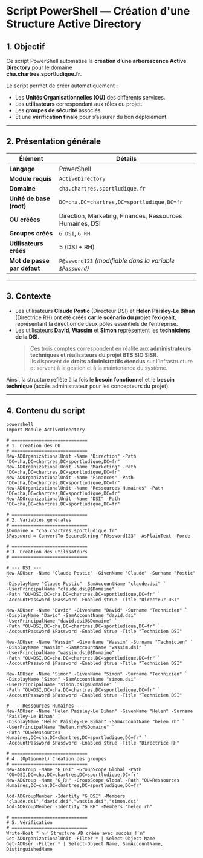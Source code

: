 # Script PowerShell — Création d'une Structure Active Directory

## 1. Objectif

Ce script PowerShell automatise la **création d’une arborescence Active Directory** pour le domaine  
**cha.chartres.sportludique.fr**.  

Le script permet de créer automatiquement :
- Les **Unités Organisationnelles (OU)** des différents services.  
- Les **utilisateurs** correspondant aux rôles du projet.  
- Les **groupes de sécurité** associés.  
- Et une **vérification finale** pour s’assurer du bon déploiement.

---

## 2. Présentation générale

| Élément                     | Détails                                                                 |
|-----------------------------|--------------------------------------------------------------------------|
| **Langage**                 | PowerShell                                                              |
| **Module requis**           | `ActiveDirectory`                                                       |
| **Domaine**                 | `cha.chartres.sportludique.fr`                                          |
| **Unité de base (root)**    | `DC=cha,DC=chartres,DC=sportludique,DC=fr`                              |
| **OU créées**               | Direction, Marketing, Finances, Ressources Humaines, DSI                |
| **Groupes créés**           | `G_DSI`, `G_RH`                                                         |
| **Utilisateurs créés**      | 5 (DSI + RH)                                                            |
| **Mot de passe par défaut** | `P@ssword123` *(modifiable dans la variable `$Password`)*               |

---

## 3. Contexte

- Les utilisateurs **Claude Postic** (Directeur DSI) et **Helen Paisley-Le Bihan** (Directrice RH) ont été créés **car le scénario du projet l’exigeait**, représentant la direction de deux pôles essentiels de l’entreprise.  
- Les utilisateurs **David**, **Wassim** et **Simon** représentent les **techniciens de la DSI**.  
  > Ces trois comptes correspondent en réalité aux **administrateurs techniques et réalisateurs du projet BTS SIO SISR**.  
  Ils disposent de **droits administratifs étendus** sur l’infrastructure et servent à la gestion et à la maintenance du système.

Ainsi, la structure reflète à la fois le **besoin fonctionnel** et le **besoin technique** (accès administrateur pour les concepteurs du projet).

---

## 4. Contenu du script

```
powershell
Import-Module ActiveDirectory

# ============================
# 1. Création des OU
# ============================
New-ADOrganizationalUnit -Name "Direction" -Path "DC=cha,DC=chartres,DC=sportludique,DC=fr"
New-ADOrganizationalUnit -Name "Marketing" -Path "DC=cha,DC=chartres,DC=sportludique,DC=fr"
New-ADOrganizationalUnit -Name "Finances" -Path "DC=cha,DC=chartres,DC=sportludique,DC=fr"
New-ADOrganizationalUnit -Name "Ressources Humaines" -Path "DC=cha,DC=chartres,DC=sportludique,DC=fr"
New-ADOrganizationalUnit -Name "DSI" -Path "DC=cha,DC=chartres,DC=sportludique,DC=fr"

# ============================
# 2. Variables générales
# ============================
$Domaine = "cha.chartres.sportludique.fr"
$Password = ConvertTo-SecureString "P@ssword123" -AsPlainText -Force

# ============================
# 3. Création des utilisateurs
# ============================

# --- DSI ---
New-ADUser -Name "Claude Postic" -GivenName "Claude" -Surname "Postic" `
-DisplayName "Claude Postic" -SamAccountName "claude.dsi" `
-UserPrincipalName "claude.dsi@$Domaine" `
-Path "OU=DSI,DC=cha,DC=chartres,DC=sportludique,DC=fr" `
-AccountPassword $Password -Enabled $true -Title "Directeur DSI"

New-ADUser -Name "David" -GivenName "David" -Surname "Technicien" `
-DisplayName "David" -SamAccountName "david.dsi" `
-UserPrincipalName "david.dsi@$Domaine" `
-Path "OU=DSI,DC=cha,DC=chartres,DC=sportludique,DC=fr" `
-AccountPassword $Password -Enabled $true -Title "Technicien DSI"

New-ADUser -Name "Wassim" -GivenName "Wassim" -Surname "Technicien" `
-DisplayName "Wassim" -SamAccountName "wassim.dsi" `
-UserPrincipalName "wassim.dsi@$Domaine" `
-Path "OU=DSI,DC=cha,DC=chartres,DC=sportludique,DC=fr" `
-AccountPassword $Password -Enabled $true -Title "Technicien DSI"

New-ADUser -Name "Simon" -GivenName "Simon" -Surname "Technicien" `
-DisplayName "Simon" -SamAccountName "simon.dsi" `
-UserPrincipalName "simon.dsi@$Domaine" `
-Path "OU=DSI,DC=cha,DC=chartres,DC=sportludique,DC=fr" `
-AccountPassword $Password -Enabled $true -Title "Technicien DSI"

# --- Ressources Humaines ---
New-ADUser -Name "Helen Paisley-Le Bihan" -GivenName "Helen" -Surname "Paisley-Le Bihan" `
-DisplayName "Helen Paisley-Le Bihan" -SamAccountName "helen.rh" `
-UserPrincipalName "helen.rh@$Domaine" `
-Path "OU=Ressources Humaines,DC=cha,DC=chartres,DC=sportludique,DC=fr" `
-AccountPassword $Password -Enabled $true -Title "Directrice RH"

# ============================
# 4. (Optionnel) Création des groupes
# ============================
New-ADGroup -Name "G_DSI" -GroupScope Global -Path "OU=DSI,DC=cha,DC=chartres,DC=sportludique,DC=fr"
New-ADGroup -Name "G_RH" -GroupScope Global -Path "OU=Ressources Humaines,DC=cha,DC=chartres,DC=sportludique,DC=fr"

Add-ADGroupMember -Identity "G_DSI" -Members "claude.dsi","david.dsi","wassim.dsi","simon.dsi"
Add-ADGroupMember -Identity "G_RH" -Members "helen.rh"

# ============================
# 5. Vérification
# ============================
Write-Host "`n✅ Structure AD créée avec succès !`n"
Get-ADOrganizationalUnit -Filter * | Select-Object Name
Get-ADUser -Filter * | Select-Object Name, SamAccountName, DistinguishedName
```

